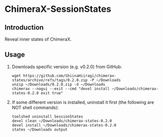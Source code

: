 # ChimeraX-SessionStates

## Introduction

Reveal inner states of ChimeraX.

## Usage

1. Downloads specific version (e.g. v0.2.0) from GitHub:

    ```shell
    wget https://github.com/ShiinaHiiragi/chimerax-states/archive/refs/tags/0.2.0.zip -P ~/Downloads
    unzip ~/Downloads/0.2.0.zip -d ~/Downloads
    chimerax --nogui --exit --cmd "devel install ~/Downloads/chimerax-states-0.2.0 exit true"
    ```

2. If some different version is installed, uninstall it first (the following are NOT shell commands):

    ```
    toolshed uninstall SessionStates
    devel clean ~/Downloads/chimerax-states-0.2.0
    devel install ~/Downloads/chimerax-states-0.2.0
    states ~/Downloads output
    ```
